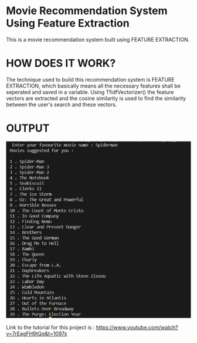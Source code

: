 # Movie Recommendation System Using Feature Extraction

This is a movie recommendation system built using FEATURE EXTRACTION.

# HOW DOES IT WORK?

The technique used to build this recommendation system is FEATURE EXTRACTION, which basically means all the necessary features shall be seperated and saved in a variable. Using TfidfVectorizer() the feature vectors are extracted and the cosine similarity is used to find the similarity between the user's search and these vectors.

# OUTPUT

<img src = 'Result.png' alt = 'Result'>

Link to the tutorial for this project is : https://www.youtube.com/watch?v=7rEagFH9tQg&t=1097s

